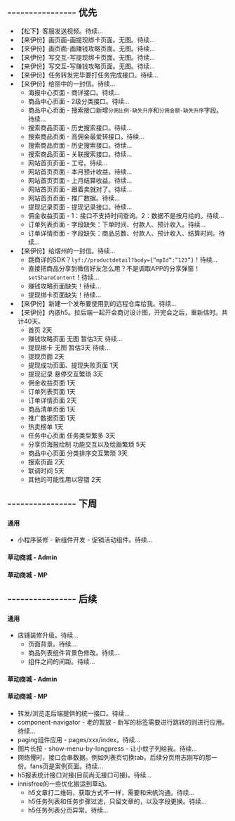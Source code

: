 ## ---------------- 优先
* 【松下】客服发送视频。待续...
* 【来伊份】画页面-画提现绑卡页面。无图。待续...
* 【来伊份】画页面-画赚钱攻略页面。无图。待续...
* 【来伊份】写交互-写提现绑卡页面。无图。待续...
* 【来伊份】写交互-写赚钱攻略页面。无图。待续...
* 【来伊份】任务转发完毕要打任务完成接口。待续...
* 【来伊份】给丽中的一封信。待续...
  - 海报中心页面 - 商详接口。待续...
  - 商品中心页面 - 2级分类接口。待续...
  - 商品中心页面 - 搜索接口新增`分佣比例-缺失升序`和`分佣金额-缺失升序`字段。待续...
  - 搜索商品页面 - 历史搜索接口。待续...
  - 搜索商品页面 - 高佣金最爱转接口。待续...
  - 搜索商品页面 - 历史搜索接口。待续...
  - 搜索商品页面 - 关联搜索接口。待续...
  - 网站首页页面 - 工号。待续...
  - 网站首页页面 - 本月预计收益。待续...
  - 网站首页页面 - 上月结算收益。待续...
  - 网站首页页面 - 跟着卖就对了。待续...
  - 网站首页页面 - 推广数据。待续...
  - 提现记录页面 - 提现记录接口。待续...
  - 佣金收益页面 - 1：接口不支持时间查询。2：数据不是按月给的。待续...
  - 订单列表页面 - 字段缺失：下单时间、付款人、预计收入。待续...
  - 订单详情页面 - 字段缺失：商品总数、付款人、预计收入、结算时间。待续...
* 【来伊份】给熠州的一封信。待续...
  - 跳商详的SDK？`lyf://productdetail?body={“mpId”:”123”}`！待续...
  - 直接把商品分享到微信好友怎么用？不是调取APP的分享弹窗！`setShareContent`！待续...
  - 赚钱攻略页面缺失！待续...
  - 提现绑卡页面缺失！待续...
* 【来伊份】新建一个发布要使用到的远程仓库给我。待续...
* 【来伊份】内嵌h5。拉后端一起开会商讨设计图，开完会之后，重新估时。共计40天。
  - 首页 2天
  - 赚钱攻略页面 无图 暂估3天 待续...
  - 提现绑卡 无图 暂估3天 待续...
  - 提现页面 2天
  - 提现成功页面、提现失败页面 1天
  - 提现记录 悬停交互繁琐 3天
  - 佣金收益页面 1天
  - 订单列表页面 1天
  - 订单详情页面 2天
  - 商品清单页面 1天
  - 推广数据页面 1天
  - 热卖榜单 1天
  - 任务中心页面 任务类型繁多 3天
  - 分享页海报绘制 功能交互以及绘画繁琐 5天
  - 商品中心页面 分类排序交互繁琐 3天
  - 搜索页面 2天
  - 联调时间 5天
  - 其他的可能性用以容错 2天

## ---------------- 下周
#### 通用
* 小程序装修 - 新组件开发 - 促销活动组件。待续...
#### 草动商城 - Admin
#### 草动商城 - MP

## ---------------- 后续
#### 通用
* 店铺装修升级。待续...
  - 页面背景。待续...
  - 商品列表组件背景色修改。待续...
  - 组件之间的间距。待续...
#### 草动商城 - Admin
#### 草动商城 - MP
* 转发/浏览走后端提供的统一接口。待续...
* component-navigator - 老的暂放 - 新写的标签需要进行跳转的则进行应用。待续...
* paging组件应用 - pages/xxx/index。待续...
* 图片长按 - show-menu-by-longpress - 让小蚊子列给我。待续...
* 网络慢时，接口会串数据。例如列表页切换tab。后续分页用志刚写的那一份。fans页是案例页面。待续...
* h5报表统计接口对接(目前尚无接口可接)。待续...
* innisfree的一些优化搬运到草动。
  - h5文章打二维码，获取方式不一样，需要和宋帆沟通。待续...
  - h5任务列表和任务步骤过滤，只留文章的，以及字段更换。待续...
  - h5任务列表分页异常。待续...
